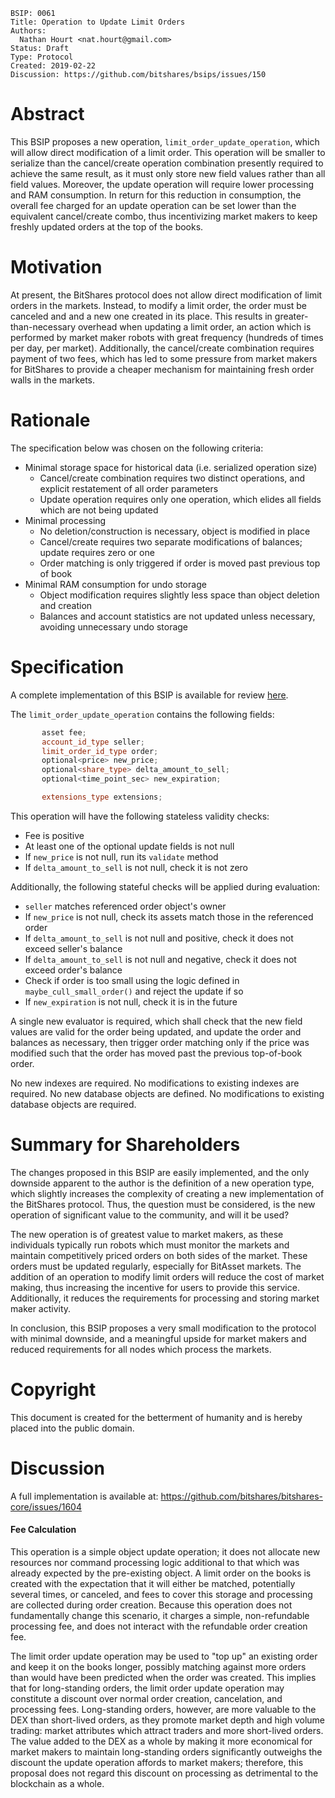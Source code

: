     BSIP: 0061
    Title: Operation to Update Limit Orders
    Authors:
      Nathan Hourt <nat.hourt@gmail.com>
    Status: Draft
    Type: Protocol
    Created: 2019-02-22
    Discussion: https://github.com/bitshares/bsips/issues/150

# Abstract
This BSIP proposes a new operation, `limit_order_update_operation`, which will allow direct modification of a limit order. This operation will be smaller to serialize than the cancel/create operation combination presently required to achieve the same result, as it must only store new field values rather than all field values. Moreover, the update operation will require lower processing and RAM consumption. In return for this reduction in consumption, the overall fee charged for an update operation can be set lower than the equivalent cancel/create combo, thus incentivizing market makers to keep freshly updated orders at the top of the books.

# Motivation
At present, the BitShares protocol does not allow direct modification of limit orders in the markets. Instead, to modify a limit order, the order must be canceled and and a new one created in its place. This results in greater-than-necessary overhead when updating a limit order, an action which is performed by market maker robots with great frequency (hundreds of times per day, per market). Additionally, the cancel/create combination requires payment of two fees, which has led to some pressure from market makers for BitShares to provide a cheaper mechanism for maintaining fresh order walls in the markets.

# Rationale
The specification below was chosen on the following criteria:
 - Minimal storage space for historical data (i.e. serialized operation size)
   - Cancel/create combination requires two distinct operations, and explicit restatement of all order parameters
   - Update operation requires only one operation, which elides all fields which are not being updated
 - Minimal processing
   - No deletion/construction is necessary, object is modified in place
   - Cancel/create requires two separate modifications of balances; update requires zero or one
   - Order matching is only triggered if order is moved past previous top of book
 - Minimal RAM consumption for undo storage
   - Object modification requires slightly less space than object deletion and creation
   - Balances and account statistics are not updated unless necessary, avoiding unnecessary undo storage

# Specification
A complete implementation of this BSIP is available for review [here](https://github.com/bitshares/bitshares-core/compare/develop...nathanhourt:issue-1604).

The `limit_order_update_operation` contains the following fields:
```cpp
       asset fee;
       account_id_type seller;
       limit_order_id_type order;
       optional<price> new_price;
       optional<share_type> delta_amount_to_sell;
       optional<time_point_sec> new_expiration;

       extensions_type extensions;
```

This operation will have the following stateless validity checks:
 - Fee is positive 
 - At least one of the optional update fields is not null
 - If `new_price` is not null, run its `validate` method
 - If `delta_amount_to_sell` is not null, check it is not zero

Additionally, the following stateful checks will be applied during evaluation:
 - `seller` matches referenced order object's owner
 - If `new_price` is not null, check its assets match those in the referenced order
 - If `delta_amount_to_sell` is not null and positive, check it does not exceed seller's balance
 - If `delta_amount_to_sell` is not null and negative, check it does not exceed order's balance
 - Check if order is too small using the logic defined in `maybe_cull_small_order()` and reject the update if so
 - If `new_expiration` is not null, check it is in the future

A single new evaluator is required, which shall check that the new field values are valid for the order being updated, and update the order and balances as necessary, then trigger order matching only if the price was modified such that the order has moved past the previous top-of-book order.

No new indexes are required. No modifications to existing indexes are required. No new database objects are defined. No modifications to existing database objects are required.

# Summary for Shareholders
The changes proposed in this BSIP are easily implemented, and the only downside apparent to the author is the definition of a new operation type, which slightly increases the complexity of creating a new implementation of the BitShares protocol. Thus, the question must be considered, is the new operation of significant value to the community, and will it be used?

The new operation is of greatest value to market makers, as these individuals typically run robots which must monitor the markets and maintain competitively priced orders on both sides of the market. These orders must be updated regularly, especially for BitAsset markets. The addition of an operation to modify limit orders will reduce the cost of market making, thus increasing the incentive for users to provide this service. Additionally, it reduces the requirements for processing and storing market maker activity.

In conclusion, this BSIP proposes a very small modification to the protocol with minimal downside, and a meaningful upside for market makers and reduced requirements for all nodes which process the markets.

# Copyright
This document is created for the betterment of humanity and is hereby placed into the public domain.

# Discussion
A full implementation is available at:
https://github.com/bitshares/bitshares-core/issues/1604

#### Fee Calculation
This operation is a simple object update operation; it does not allocate new resources nor command processing logic additional to that which was already expected by the pre-existing object. A limit order on the books is created with the expectation that it will either be matched, potentially several times, or canceled, and fees to cover this storage and processing are collected during order creation. Because this operation does not fundamentally change this scenario, it charges a simple, non-refundable processing fee, and does not interact with the refundable order creation fee.

The limit order update operation may be used to "top up" an existing order and keep it on the books longer, possibly matching against more orders than would have been predicted when the order was created. This implies that for long-standing orders, the limit order update operation may constitute a discount over normal order creation, cancelation, and processing fees. Long-standing orders, however, are more valuable to the DEX than short-lived orders, as they promote market depth and high volume trading: market attributes which attract traders and more short-lived orders. The value added to the DEX as a whole by making it more economical for market makers to maintain long-standing orders significantly outweighs the discount the update operation affords to market makers; therefore, this proposal does not regard this discount on processing as detrimental to the blockchain as a whole.
